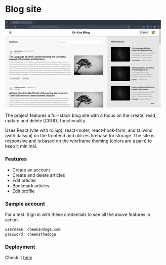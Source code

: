 # Blog site


![Site snapshot](./public/assets/Blog-site-snapshot.webp)

The project features a full-stack blog site with a focus on the create, read, update and delete [CRUD] functionality. 

Uses React (vite with rollup), react-router, react-hook-form, and tailwind (with daisyui) on the frontend and utilizes firebase for storage.
The site is responsive and is based on the wireframe theming (colors are a pain) to keep it minimal.


### Features

- Create an account
- Create and delete articles
- Edit articles
- Bookmark articles
- Edit profile


### Sample account 

For a test. Sign in with these credentials to see all the above features in action.
```
username: cheems@doge.com
password: cheemsthedoge
```

### Deployment

Check it [here](https://blog-site-ecru-phi.vercel.app/)